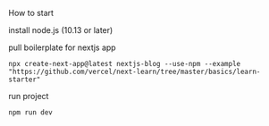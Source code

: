 How to start

install node.js (10.13 or later)

pull boilerplate for nextjs app

```
npx create-next-app@latest nextjs-blog --use-npm --example "https://github.com/vercel/next-learn/tree/master/basics/learn-starter"
```
run project
```
npm run dev
```

